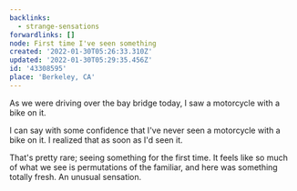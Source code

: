 ```yaml
---
backlinks:
  - strange-sensations
forwardlinks: []
node: First time I've seen something
created: '2022-01-30T05:26:33.310Z'
updated: '2022-01-30T05:29:35.456Z'
id: '43308595'
place: 'Berkeley, CA'
---
```

As we were driving over the bay bridge today, I saw a motorcycle with a bike on it. 

I can say with some confidence that I've never seen a motorcycle with a bike on it. I realized that as soon as I'd seen it. 

That's pretty rare; seeing something for the first time. It feels like so much of what we see is permutations of the familiar, and here was something totally fresh. An unusual sensation. 
